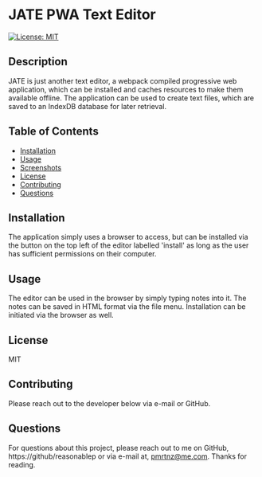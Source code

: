 # JATE PWA Text Editor

[![License: MIT](https://img.shields.io/badge/License-MIT-yellow.svg)](https://opensource.org/licenses/MIT)
  
## Description
JATE is just another text editor, a webpack compiled progressive web application, which can be installed and caches resources to make them available offline. The application can be used to create text files, which are saved to an IndexDB database for later retrieval.

## Table of Contents

- [Installation](#installation)
- [Usage](#usage)
- [Screenshots](#screenshots)
- [License](#license)
- [Contributing](#contributing)
- [Questions](#questions)

  
## Installation
The application simply uses a browser to access, but can be installed via the button on the top left of the editor labelled 'install' as long as the user has sufficient permissions on their computer.

## Usage
The editor  can be used in the browser by simply typing notes into it. The notes can be saved in HTML format via the file menu. Installation can  be initiated via the browser as well.

## License
MIT

## Contributing
Please reach out to the developer below via e-mail or GitHub.


## Questions
For questions about this project, please reach out to me on GitHub, https://github/reasonablep or via e-mail at, pmrtnz@me.com. Thanks for reading. 

